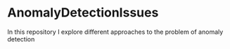 # AnomalyDetectionIssues
In this repository I explore different approaches to the problem of anomaly detection
